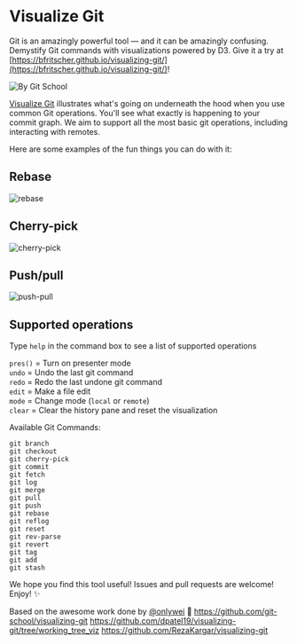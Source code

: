 ﻿Visualize Git
=============

Git is an amazingly powerful tool — and it can be amazingly confusing. Demystify Git commands with visualizations powered by D3. Give it a try at [https://bfritscher.github.io/visualizing-git/](https://bfritscher.github.io/visualizing-git/)!

![By Git School](http://i.imgur.com/EiuyjJQ.png?1)

[Visualize Git](https://bfritscher.github.io/visualizing-git/) illustrates what's going on underneath the hood when you use common Git operations. You'll see what exactly is happening to your commit graph. We aim to support all the most basic git operations, including interacting with remotes.

Here are some examples of the fun things you can do with it:

## Rebase
![rebase](images/viz-rebase.gif)

## Cherry-pick
![cherry-pick](images/cherry-pick.gif)

## Push/pull
![push-pull](images/remote.gif)

## Supported operations

Type `help` in the command box to see a list of supported operations

`pres()` = Turn on presenter mode<br>
`undo` = Undo the last git command<br>
`redo` = Redo the last undone git command<br>
`edit` = Make a file edit<br>
`mode` = Change mode (`local` or `remote`)<br>
`clear` = Clear the history pane and reset the visualization

Available Git Commands:
```
git branch
git checkout
git cherry-pick
git commit
git fetch
git log
git merge
git pull
git push
git rebase
git reflog
git reset
git rev-parse
git revert
git tag
git add
git stash
```


We hope you find this tool useful! Issues and pull requests are welcome! Enjoy! :sparkles:

Based on the awesome work done by [@onlywei](https://github.com/onlywei/explain-git-with-d3) :bow:
https://github.com/git-school/visualizing-git
https://github.com/dpatel19/visualizing-git/tree/working_tree_viz
https://github.com/RezaKargar/visualizing-git
